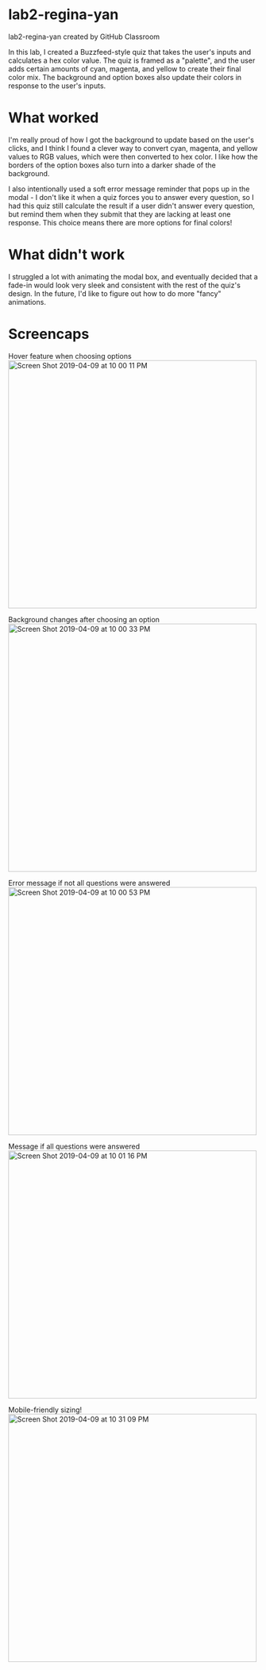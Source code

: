 # lab2-regina-yan
lab2-regina-yan created by GitHub Classroom

In this lab, I created a Buzzfeed-style quiz that takes the user's inputs and calculates a hex color value. The quiz is framed as a "palette", and the user adds certain amounts of cyan, magenta, and yellow to create their final color mix. The background and option boxes also update their colors in response to the user's inputs. 

# What worked
I'm really proud of how I got the background to update based on the user's clicks, and I think I found a clever way to convert cyan, magenta, and yellow values to RGB values, which were then converted to hex color. I like how the borders of the option boxes also turn into a darker shade of the background. 

I also intentionally used a soft error message reminder that pops up in the modal - I don't like it when a quiz forces you to answer every question, so I had this quiz still calculate the result if a user didn't answer every question, but remind them when they submit that they are lacking at least one response. This choice means there are more options for final colors!

# What didn't work
I struggled a lot with animating the modal box, and eventually decided that a fade-in would look very sleek and consistent with the rest of the quiz's design. In the future, I'd like to figure out how to do more "fancy" animations.

# Screencaps

Hover feature when choosing options </br>
<img width="500" alt="Screen Shot 2019-04-09 at 10 00 11 PM" src="https://user-images.githubusercontent.com/38498065/55847662-2e8f5980-5b18-11e9-81d0-20b5b6cc2981.png">

Background changes after choosing an option </br>
<img width="500" alt="Screen Shot 2019-04-09 at 10 00 33 PM" src="https://user-images.githubusercontent.com/38498065/55847660-2afbd280-5b18-11e9-8049-153c2c09437f.png">

Error message if not all questions were answered </br>
<img width="500" alt="Screen Shot 2019-04-09 at 10 00 53 PM" src="https://user-images.githubusercontent.com/38498065/55847657-26371e80-5b18-11e9-8b4b-ce8f27512e08.png">

Message if all questions were answered </br>
<img width="500" alt="Screen Shot 2019-04-09 at 10 01 16 PM" src="https://user-images.githubusercontent.com/38498065/55847652-23d4c480-5b18-11e9-911e-798a822f0b4e.png">

Mobile-friendly sizing! </br>
<img width="500" alt="Screen Shot 2019-04-09 at 10 31 09 PM" src="https://user-images.githubusercontent.com/38498065/55847645-1b7c8980-5b18-11e9-9eb3-f1ef60a75ed0.png">





